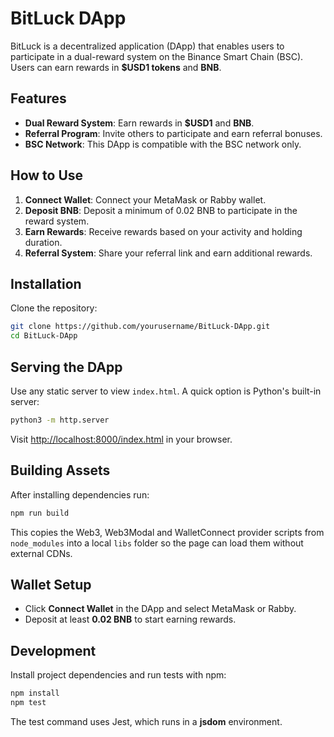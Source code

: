 # BitLuck DApp

BitLuck is a decentralized application (DApp) that enables users to participate in a dual-reward system on the Binance Smart Chain (BSC). Users can earn rewards in **$USD1 tokens** and **BNB**.

## Features
- **Dual Reward System**: Earn rewards in **$USD1** and **BNB**.
- **Referral Program**: Invite others to participate and earn referral bonuses.
- **BSC Network**: This DApp is compatible with the BSC network only.

## How to Use
1. **Connect Wallet**: Connect your MetaMask or Rabby wallet.
2. **Deposit BNB**: Deposit a minimum of 0.02 BNB to participate in the reward system.
3. **Earn Rewards**: Receive rewards based on your activity and holding duration.
4. **Referral System**: Share your referral link and earn additional rewards.

## Installation
Clone the repository:

```bash
git clone https://github.com/yourusername/BitLuck-DApp.git
cd BitLuck-DApp
```

## Serving the DApp
Use any static server to view `index.html`. A quick option is Python's built-in server:

```bash
python3 -m http.server
```

Visit [http://localhost:8000/index.html](http://localhost:8000/index.html) in your browser.

## Building Assets
After installing dependencies run:

```bash
npm run build
```

This copies the Web3, Web3Modal and WalletConnect provider scripts from
`node_modules` into a local `libs` folder so the page can load them without
external CDNs.

## Wallet Setup
- Click **Connect Wallet** in the DApp and select MetaMask or Rabby.
- Deposit at least **0.02 BNB** to start earning rewards.

## Development
Install project dependencies and run tests with npm:

```bash
npm install
npm test
```

The test command uses Jest, which runs in a **jsdom** environment.
